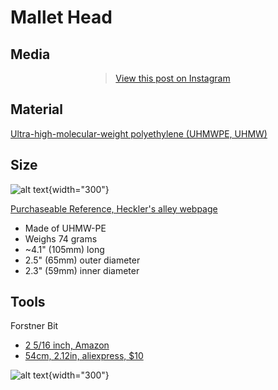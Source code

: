 # Mallet Head

## Media

<div style="display: flex; justify-content: center;">        
  <blockquote class="instagram-media" 
    data-instgrm-permalink="https://www.instagram.com/reel/DIN23ZpupiH/?igsh=MzFoeWlpcm15cG1o" 
    data-instgrm-version="14" 
    style="max-width:540px; margin:auto; text-align: center;">
    <a href="https://www.instagram.com/reel/DIN23ZpupiH/?igsh=MzFoeWlpcm15cG1o" target="_blank">View this post on Instagram</a>
  </blockquote>
  <script async src="https://www.instagram.com/embed.js"></script>
</div>

## Material

[Ultra-high-molecular-weight polyethylene (UHMWPE, UHMW)](https://en.wikipedia.org/wiki/Ultra-high-molecular-weight_polyethylene)

## Size

![alt text](image-1.png){width="300"}

[Purchaseable Reference, Heckler's alley webpage](https://hecklersalley.com/collections/bike-polo-heads/products/simone-105a)

- Made of UHMW-PE
- Weighs 74 grams
- ~4.1" (105mm) long
- 2.5" (65mm) outer diameter
- 2.3" (59mm) inner diameter

## Tools

Forstner Bit 

- [2 5/16 inch, Amazon](https://www.amazon.com/gp/product/B0000DD1LI/ref=ox_sc_saved_image_7?smid=&psc=1)
- [54cm, 2.12in, aliexpress, $10](https://www.aliexpress.us/item/3256805721464392.html?algo_exp_id=7d67a83a-b951-4716-a21c-e34d29d4d514-1&pdp_ext_f=%7B%22order%22%3A%22260%22%2C%22eval%22%3A%221%22%7D&pdp_npi=4%40dis!USD!7.79!7.79!!!7.79!7.79!%402103205117498424178902372e6403!12000034823921388!sea!US!2624340281!X&curPageLogUid=w7zJLiQcr4Rg&utparam-url=scene%3Asearch%7Cquery_from%3A)

![alt text](image.png){width="300"}